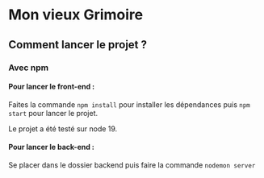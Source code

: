 # Mon vieux Grimoire


## Comment lancer le projet ? 

### Avec npm
#### Pour lancer le front-end :

Faites la commande `npm install` pour installer les dépendances puis `npm start` pour lancer le projet. 

Le projet a été testé sur node 19. 

#### Pour lancer le back-end :

Se placer dans le dossier backend puis faire la commande `nodemon server`